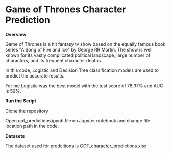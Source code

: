 # Game of Thrones Character Prediction

<b>Overview</b> <br>

Game of Thrones is a hit fantasy tv show based on the equally famous book series "A Song of Fire and Ice" by George RR Martin. The show is well known for its vastly complicated political landscape, large number of characters, and its frequent character deaths. <br>

In this code, Logistic and Decision Tree classification models are used to predict the accurate results. <br>

For me Logistic was the best model with the test score of 78.97% and AUC is 59%.

<b> Run the Script</b> <br>

Clone the repository

Open got_predictions.ipynb file on Jupyter notebook and change file location path in the code.

<b> Datasets </b> <br>

The dataset used for predcitions is GOT_character_predictions.xlsx
